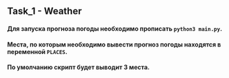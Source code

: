 ## Task_1 - Weather

#### Для запуска прогноза погоды необходимо прописать `python3 main.py`.
#### Места, по которым необходимо вывести прогноз погоды находятся в переменной `PLACES`.
#### По умолчанию скрипт будет выводит 3 места.
